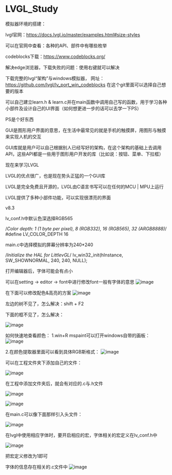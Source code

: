 # LVGL_Study
模拟器环境的搭建：

lvgl官网：https://docs.lvgl.io/master/examples.html#size-styles

可以在官网中查看：各种的API、部件中有哪些枚举

codeblocks下载：https://www.codeblocks.org/

解决edge浏览器，下载失败的问题：使用右键就可以解决

下载完整的lvgl“架构”与windows模拟器，
网址：https://github.com/lvgl/lv_port_win_codeblocks
在这个git里面可以选择自己想要的版本

可以自己建立learn.h & learn.c并在main函数中调用自己写的函数，用于学习各种小部件及设计自己的UI界面（如何想更进一步的话可以去学一下PS）

PS是个好东西

GUI是图形用户界面的意思，在生活中最常见的就是手机的触摸屏，用图形与触摸来实现人机的交互

GUI库就是用户可以自己根据别人已经写好的架构，在这个架构的基础上去调用API，这些API都是一些用于图形用户开发的库（比如说：按钮、菜单、下拉框）

现在来学习LVGL

LVGL的优点很广，也是现在势头正猛的一个GUI库

LVGL是完全免费且开源的，LVGL由C语言书写可以在任何的MCU | MPU上运行

LVGL提供了多种小部件功能，可以实现很漂亮的界面

v8.3

lv_conf.h中默认色深选择RGB565

/*Color depth: 1 (1 byte per pixel), 8 (RGB332), 16 (RGB565), 32 (ARGB8888)*/
#define LV_COLOR_DEPTH     16

main.c中选择模拟的屏幕分辨率为240*240

/*Initialize the HAL for LittlevGL*/
lv_win32_init(hInstance, SW_SHOWNORMAL, 240, 240, NULL);


打开编辑器后，字体可能会有点小

可以在setting -> editor -> font中进行修改font一般有字体的意思
![image](https://github.com/user-attachments/assets/24ec6161-4123-4871-997c-7de45ffb7489)

在下面可以修改配色&高亮的方案
![image](https://github.com/user-attachments/assets/5bb0da91-11f6-4795-b577-a6cecf1dbe05)

左边的树不见了，怎么解决：shift + F2

下面的框不见了，怎么解决：

![image](https://github.com/user-attachments/assets/ad6afb4a-6a3a-46bf-963b-0d0bdb997694)

如何快速地查看颜色：
1.win+R mspaint可以打开windows自带的画板：
![image](https://github.com/user-attachments/assets/a3d005e3-decb-49ae-8ddd-aa4f6545e124)

2.在颜色提取器里面可以看到具体RGB斯格式：
![image](https://github.com/user-attachments/assets/7156060b-88cf-4068-b9dd-888057119b86)


可以在工程文件夹下添加自己的文件：

![image](https://github.com/user-attachments/assets/9c17cee4-2aa6-4e04-98fa-f92378c164d9)

在工程中添加文件夹后，就会有对应的.c与.h文件

![image](https://github.com/user-attachments/assets/a953fadf-8239-4051-9cb1-e92e70931ffe)

![image](https://github.com/user-attachments/assets/45ef506f-ab12-4a0e-bf42-1cc280607102)


在main.c可以像下面那样引入头文件：

![image](https://github.com/user-attachments/assets/310883d4-a617-41bd-9946-f294efc8ef51)


在lvgl中使用相应字体时，要开启相应的宏，字体相关的宏定义在lv_conf.h中

![image](https://github.com/user-attachments/assets/b143e5ff-d3a4-4f02-a1ca-cf75d8c27a11)

把宏定义修改为1即可

字体的信息存在相关的.c文件中
![image](https://github.com/user-attachments/assets/3f52b79d-453c-4a3a-aada-3398bd2a9b1e)











